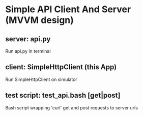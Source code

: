 #  Simple API Client And Server (MVVM design)

## server: api.py 

Run api.py in terminal

## client: SimpleHttpClient (this App)

Run SimpleHttpClient on simulator 

## test script: test_api.bash [get|post]

Bash script wrapping 'curl' get and post requests to server urls
